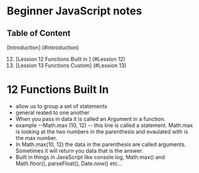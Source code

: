 # Beginner JavaScript notes

## Table of Content
[Introduction] (#introduction)

12. [Lession 12 Functions Built in ]  (#Lession 12)
13. [Lession 13 Functions Custom]  (#Lession 13)
    


# 12 Functions Built In <a name="Lession 12"></a>
* allow us to group a set of statements 
* general reated to one another 
* When you pass in data it is called an Argument in a function.
* example --Math.max (10, 12) -- this line is called a statement. Math.max is looking at the two numbers in the parenthesis and evaulated with is the max number.
*  In Math.max(10, 12) the data in the parenthesis are called arguments. Sometimes it will return you data that is the answer.
*  Built in things in JavaScript like console.log, Math.max() and Math.floor(), parseFloat(), Date.now() etc...  
